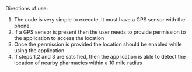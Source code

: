 Directions of use:

1. The code is very simple to execute. It must have a GPS sensor with the phone.
2. If a GPS sensor is present then the user needs to provide permission to the application to access the location
3. Once the permission is provided the location should be enabled while using the application
4. If steps 1,2 and 3 are satsified, then the application is able to detect the location of nearby pharmacies within a 10 mile radius
